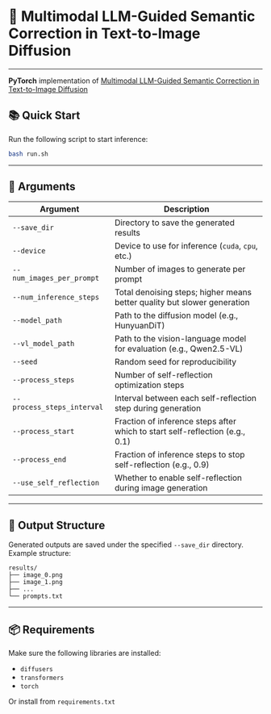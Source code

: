 # 🚀 Multimodal LLM-Guided Semantic Correction in Text-to-Image Diffusion



------
**PyTorch** implementation of [Multimodal LLM-Guided Semantic Correction in Text-to-Image Diffusion]()

## 📚 Quick Start

Run the following script to start inference:

```bash
bash run.sh
```

---

## 🧾 Arguments

| Argument                   | Description                                                                  |
| -------------------------- | ---------------------------------------------------------------------------- |
| `--save_dir`               | Directory to save the generated results                                      |
| `--device`                 | Device to use for inference (`cuda`, `cpu`, etc.)                            |
| `--num_images_per_prompt`  | Number of images to generate per prompt                                      |
| `--num_inference_steps`    | Total denoising steps; higher means better quality but slower generation     |
| `--model_path`             | Path to the diffusion model (e.g., HunyuanDiT)                               |
| `--vl_model_path`          | Path to the vision-language model for evaluation (e.g., Qwen2.5-VL)          |
| `--seed`                   | Random seed for reproducibility                                              |
| `--process_steps`          | Number of self-reflection optimization steps                                 |
| `--process_steps_interval` | Interval between each self-reflection step during generation                 |
| `--process_start`          | Fraction of inference steps after which to start self-reflection (e.g., 0.1) |
| `--process_end`            | Fraction of inference steps to stop self-reflection (e.g., 0.9)              |
| `--use_self_reflection`    | Whether to enable self-reflection during image generation                    |

---

## 📁 Output Structure

Generated outputs are saved under the specified `--save_dir` directory. Example structure:

```
results/
├── image_0.png
├── image_1.png
├── ...
└── prompts.txt
```

---


## 📦 Requirements

Make sure the following libraries are installed:

* `diffusers`
* `transformers`
* `torch`

Or install from `requirements.txt`
